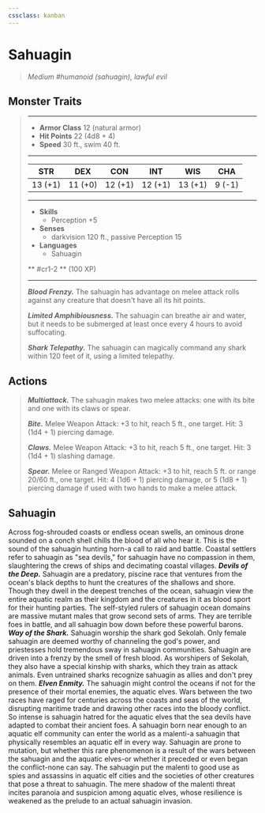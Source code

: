 ```yaml
---
cssclass: kanban
---
```


# Sahuagin
>*Medium #humanoid (sahuagin), lawful evil*
## Monster Traits
>___
>- **Armor Class** 12 (natural armor)
>- **Hit Points** 22 (4d8 + 4)
>- **Speed** 30 ft., swim 40 ft.
>___
>|STR|DEX|CON|INT|WIS|CHA|
>|:---:|:---:|:---:|:---:|:---:|:---:|
>|13 (+1)|11 (+0)|12 (+1)|12 (+1)|13 (+1)|9 (-1)|
>___
>- **Skills**
>	 - Perception +5
>- **Senses**
>	 - darkvision 120 ft., passive Perception 15
>- **Languages**
>	 - Sahuagin
>
> ** #cr1-2 ** (100 XP)
>___
>***Blood Frenzy.*** The sahuagin has advantage on melee attack rolls against any creature that doesn't have all its hit points.  
>
>***Limited Amphibiousness.*** The sahuagin can breathe air and water, but it needs to be submerged at least once every 4 hours to avoid suffocating.  
>
>***Shark Telepathy.*** The sahuagin can magically command any shark within 120 feet of it, using a limited telepathy.  
>
## Actions
>***Multiattack.*** The sahuagin makes two melee attacks: one with its bite and one with its claws or spear.  
>
>***Bite.*** Melee Weapon Attack: +3 to hit, reach 5 ft., one target. Hit: 3 (1d4 + 1) piercing damage.  
>
>***Claws.*** Melee Weapon Attack: +3 to hit, reach 5 ft., one target. Hit: 3 (1d4 + 1) slashing damage.  
>
>***Spear.*** Melee  or Ranged Weapon Attack: +3 to hit, reach 5 ft. or range 20/60 ft., one target. Hit: 4 (1d6 + 1) piercing damage, or 5 (1d8 + 1) piercing damage if used with two hands to make a melee attack.
## Sahuagin
Across fog-shrouded coasts or endless ocean swells, an ominous drone sounded on a conch shell chills the blood of all who hear it. This is the sound of the sahuagin hunting horn-a call to raid and battle. Coastal settlers refer to sahuagin as "sea devils," for sahuagin have no compassion in them, slaughtering the crews of ships and decimating coastal villages.
***Devils of the Deep.*** Sahuagin are a predatory, piscine race that ventures from the ocean's black depths to hunt the creatures of the shallows and shore. Though they dwell in the deepest trenches of the ocean, sahuagin view the entire aquatic realm as their kingdom and the creatures in it as blood sport for their hunting parties.
The self-styled rulers of sahuagin ocean domains are massive mutant males that grow second sets of arms. They are terrible foes in battle, and all sahuagin bow down before these powerful barons.
***Way of the Shark.*** Sahuagin worship the shark god Sekolah. Only female sahuagin are deemed worthy of channeling the god's power, and priestesses hold tremendous sway in sahuagin communities.
Sahuagin are driven into a frenzy by the smell of fresh blood. As worshipers of Sekolah, they also have a special kinship with sharks, which they train as attack animals. Even untrained sharks recognize sahuagin as allies and don't prey on them.
***Elven Enmity.*** The sahuagin might control the oceans if not for the presence of their mortal enemies, the aquatic elves. Wars between the two races have raged for centuries across the coasts and seas of the world, disrupting maritime trade and drawing other races into the bloody conflict.
So intense is sahuagin hatred for the aquatic elves that the sea devils have adapted to combat their ancient foes. A sahuagin born near enough to an aquatic elf community can enter the world as a malenti-a sahuagin that physically resembles an aquatic elf in every way. Sahuagin are prone to mutation, but whether this rare phenomenon is a result of the wars between the sahuagin and the aquatic elves-or whether it preceded or even began the conflict-none can say.
The sahuagin put the malenti to good use as spies and assassins in aquatic elf cities and the societies of other creatures that pose a threat to sahuagin. The mere shadow of the malenti threat incites paranoia and suspicion among aquatic elves, whose resilience is weakened as the prelude to an actual sahuagin invasion.